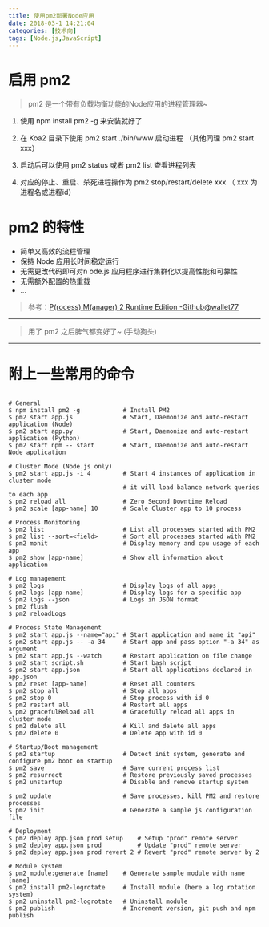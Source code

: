 ```yaml
---
title: 使用pm2部署Node应用
date: 2018-03-1 14:21:04
categories: [技术向]
tags: [Node.js,JavaScript]
---
```


# 启用 pm2

> pm2 是一个带有负载均衡功能的Node应用的进程管理器~

1. 使用 npm install pm2 -g 来安装就好了

2. 在 Koa2 目录下使用 pm2 start ./bin/www 启动进程 （其他同理 pm2 start xxx）

3. 启动后可以使用 pm2 status 或者 pm2 list 查看进程列表

4. 对应的停止、重启、杀死进程操作为 pm2 stop/restart/delete xxx （ xxx 为进程名或进程id）


# pm2 的特性

- 简单又高效的流程管理
- 保持 Node 应用长时间稳定运行
- 无需更改代码即可对n ode.js 应用程序进行集群化以提高性能和可靠性
- 无需额外配置的热重载
- ...

> 参考：[P(rocess) M(anager) 2 Runtime Edition -Github@wallet77](https://github.com/Unitech/pm2)


------------

> 用了 pm2 之后脾气都变好了~ (手动狗头)






------


# 附上一些常用的命令


```

# General
$ npm install pm2 -g            # Install PM2
$ pm2 start app.js              # Start, Daemonize and auto-restart application (Node)
$ pm2 start app.py              # Start, Daemonize and auto-restart application (Python)
$ pm2 start npm -- start        # Start, Daemonize and auto-restart Node application

# Cluster Mode (Node.js only)
$ pm2 start app.js -i 4         # Start 4 instances of application in cluster mode
                                # it will load balance network queries to each app
$ pm2 reload all                # Zero Second Downtime Reload
$ pm2 scale [app-name] 10       # Scale Cluster app to 10 process

# Process Monitoring
$ pm2 list                      # List all processes started with PM2
$ pm2 list --sort=<field>       # Sort all processes started with PM2
$ pm2 monit                     # Display memory and cpu usage of each app
$ pm2 show [app-name]           # Show all information about application

# Log management
$ pm2 logs                      # Display logs of all apps
$ pm2 logs [app-name]           # Display logs for a specific app
$ pm2 logs --json               # Logs in JSON format
$ pm2 flush
$ pm2 reloadLogs

# Process State Management
$ pm2 start app.js --name="api" # Start application and name it "api"
$ pm2 start app.js -- -a 34     # Start app and pass option "-a 34" as argument
$ pm2 start app.js --watch      # Restart application on file change
$ pm2 start script.sh           # Start bash script
$ pm2 start app.json            # Start all applications declared in app.json
$ pm2 reset [app-name]          # Reset all counters
$ pm2 stop all                  # Stop all apps
$ pm2 stop 0                    # Stop process with id 0
$ pm2 restart all               # Restart all apps
$ pm2 gracefulReload all        # Gracefully reload all apps in cluster mode
$ pm2 delete all                # Kill and delete all apps
$ pm2 delete 0                  # Delete app with id 0

# Startup/Boot management
$ pm2 startup                   # Detect init system, generate and configure pm2 boot on startup
$ pm2 save                      # Save current process list
$ pm2 resurrect                 # Restore previously saved processes
$ pm2 unstartup                 # Disable and remove startup system

$ pm2 update                    # Save processes, kill PM2 and restore processes
$ pm2 init                      # Generate a sample js configuration file

# Deployment
$ pm2 deploy app.json prod setup    # Setup "prod" remote server
$ pm2 deploy app.json prod          # Update "prod" remote server
$ pm2 deploy app.json prod revert 2 # Revert "prod" remote server by 2

# Module system
$ pm2 module:generate [name]    # Generate sample module with name [name]
$ pm2 install pm2-logrotate     # Install module (here a log rotation system)
$ pm2 uninstall pm2-logrotate   # Uninstall module
$ pm2 publish                   # Increment version, git push and npm publish

```





  [1]: https://github.com/Unitech/pm2